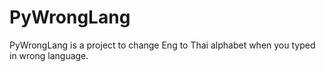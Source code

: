 # PyWrongLang
PyWrongLang is a project to change Eng to Thai alphabet when you typed in wrong language.
